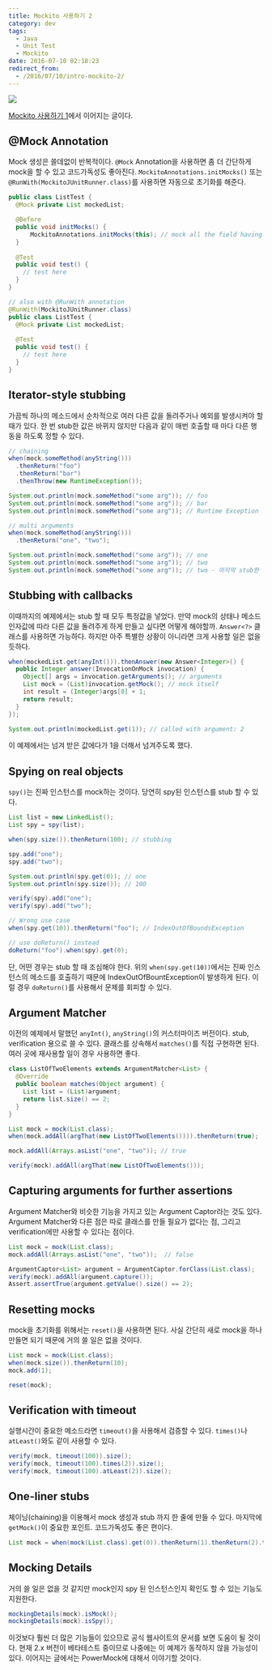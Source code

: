 ```yaml
---
title: Mockito 사용하기 2
category: dev
tags:
  - Java
  - Unit Test
  - Mockito
date: 2016-07-10 02:18:23
redirect_from:
  - /2016/07/10/intro-mockito-2/
---
```


![](/mockito-logo.png)

[Mockito 사용하기 1](/intro-mockito-1)에서 이어지는 글이다.

## @Mock Annotation

Mock 생성은 쓸데없이 반복적이다. `@Mock` Annotation을 사용하면 좀 더 간단하게 mock을 할 수 있고 코드가독성도 좋아진다. `MockitoAnnotations.initMocks()` 또는 `@RunWith(MockitoJUnitRunner.class)`를 사용하면 자동으로 초기화를 해준다.

```java
public class ListTest {
  @Mock private List mockedList;

  @Before
  public void initMocks() {
      MockitoAnnotations.initMocks(this); // mock all the field having @Mock annotation
  }
  
  @Test
  public void test() {
    // test here
  }
}

// also with @RunWith annotation
@RunWith(MockitoJUnitRunner.class)
public class ListTest {
  @Mock private List mockedList;
 
  @Test
  public void test() {
    // test here
  }
}
```

## Iterator-style stubbing

가끔씩 하나의 메소드에서 순차적으로 여러 다른 값을 돌려주거나 예외를 발생시켜야 할 때가 있다. 한 번 stub한 값은 바뀌지 않지만 다음과 같이 매번 호출할 때 마다 다른 행동을 하도록 정할 수 있다.

```java
// chaining
when(mock.someMethod(anyString()))
  .thenReturn("foo")
  .thenReturn("bar")
  .thenThrow(new RuntimeException());

System.out.println(mock.someMethod("some arg")); // foo
System.out.println(mock.someMethod("some arg")); // bar
System.out.println(mock.someMethod("some arg")); // Runtime Exception

// multi arguments
when(mock.someMethod(anyString()))
  .thenReturn("one", "two");

System.out.println(mock.someMethod("some arg")); // one
System.out.println(mock.someMethod("some arg")); // two
System.out.println(mock.someMethod("some arg")); // two - 마지막 stub한 값으로 고정
```

## Stubbing with callbacks

이때까지의 예제에서는 stub 할 때 모두 특정값을 넣었다. 만약 mock의 상태나 메소드 인자값에 따라 다른 값을 돌려주게 하게 만들고 싶다면 어떻게 해야할까. `Answer<?>` 클래스를 사용하면 가능하다. 하지만 아주 특별한 상황이 아니라면 크게 사용할 일은 없을 듯하다.

```java
when(mockedList.get(anyInt())).thenAnswer(new Answer<Integer>() {
  public Integer answer(InvocationOnMock invocation) {
    Object[] args = invocation.getArguments(); // arguments
    List mock = (List)invocation.getMock(); // mock itself
    int result = (Integer)args[0] + 1;
    return result;
  }
});

System.out.println(mockedList.get(1)); // called with argument: 2
```

이 예제에서는 넘겨 받은 값에다가 1을 더해서 넘겨주도록 했다.

## Spying on real objects

`spy()`는 진짜 인스턴스를 mock하는 것이다. 당연히 spy된 인스턴스를 stub 할 수 있다.

```java
List list = new LinkedList();
List spy = spy(list);

when(spy.size()).thenReturn(100); // stubbing

spy.add("one");
spy.add("two");

System.out.println(spy.get(0)); // one
System.out.println(spy.size()); // 100

verify(spy).add("one");
verify(spy).add("two");

// Wrong use case
when(spy.get(10)).thenReturn("foo"); // IndexOutOfBoundsException

// use doReturn() instead
doReturn("foo").when(spy).get(0);
```

단, 어떤 경우는 stub 할 때 조심해야 한다. 위의 `when(spy.get(10))`에서는 진짜 인스턴스의 메소드를 호출하기 때문에 IndexOutOfBountException이 발생하게 된다. 이럴 경우 `doReturn()`를 사용해서 문제를 회피할 수 있다.

## Argument Matcher

이전의 예제에서 말했던 `anyInt()`, `anyString()`의 커스터마이즈 버전이다. stub, verification 용으로 쓸 수 있다. 클래스를 상속해서 `matches()`를 직접 구현하면 된다. 여러 곳에 재사용할 일이 경우 사용하면 좋다.

```java
class ListOfTwoElements extends ArgumentMatcher<List> {
  @Override
  public boolean matches(Object argument) {
    List list = (List)argument;
    return list.size() == 2;
  }
}

List mock = mock(List.class);
when(mock.addAll(argThat(new ListOfTwoElements()))).thenReturn(true);

mock.addAll(Arrays.asList("one", "two")); // true

verify(mock).addAll(argThat(new ListOfTwoElements()));
```

## Capturing arguments for further assertions

Argument Matcher와 비슷한 기능을 가지고 있는 Argument Captor라는 것도 있다. Argument Matcher와 다른 점은 따로 클래스를 만들 필요가 없다는 점, 그리고 verification에만 사용할 수 있다는 점이다.

```java
List mock = mock(List.class);
mock.addAll(Arrays.asList("one", "two"));  // false

ArgumentCaptor<List> argument = ArgumentCaptor.forClass(List.class);
verify(mock).addAll(argument.capture());
Assert.assertTrue(argument.getValue().size() == 2);
```

## Resetting mocks

mock을 초기화를 위해서는 `reset()`을 사용하면 된다. 사실 간단히 새로 mock을 하나 만들면 되기 때문에 거의 쓸 일은 없을 것이다.

```java
List mock = mock(List.class);
when(mock.size()).thenReturn(10);
mock.add(1);

reset(mock);
```

## Verification with timeout

실행시간이 중요한 메소드라면 `timeout()`을 사용해서 검증할 수 있다. `times()`나 `atLeast()`와도 같이 사용할 수 있다.

```java
verify(mock, timeout(100)).size();
verify(mock, timeout(100).times(2)).size();
verify(mock, timeout(100).atLeast(2)).size();
```

## One-liner stubs

체이닝(chaining)을 이용해서 mock 생성과 stub 까지 한 줄에 만들 수 있다. 마지막에 `getMock()`이 중요한 포인트. 코드가독성도 좋은 편이다.

```java
List mock = when(mock(List.class).get(0)).thenReturn(1).thenReturn(2).thenThrow(Exception.class).getMock();
```

## Mocking Details

거의 쓸 일은 없을 것 같지만 mock인지 spy 된 인스턴스인지 확인도 할 수 있는 기능도 지원한다.

```java
mockingDetails(mock).isMock();
mockingDetails(mock).isSpy();
```

이것보다 훨씬 더 많은 기능들이 있으므로 공식 웹사이트의 문서를 보면 도움이 될 것이다. 현재 2.x 버전이 베타테스트 중이므로 나중에는 이 예제가 동작하지 않을 가능성이 있다. 이어지는 글에서는 PowerMock에 대해서 이야기할 것이다.